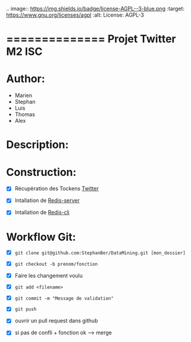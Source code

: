 .. image:: https://img.shields.io/badge/license-AGPL--3-blue.png
   :target: https://www.gnu.org/licenses/agpl
   :alt: License: AGPL-3

==============
Projet Twitter M2 ISC
==============


# Author:
* Marien
* Stephan
* Luis
* Thomas
* Alex


Description:
============

Construction:
============

- [x] Récupèration des Tockens [Twitter](https://apps.twitter.com/)
- [x] Intallation de [Redis-server](https://redis.io/download)
- [x] Intallation de [Redis-cli](https://redis.io/download)


Workflow Git:
============

- [x] ```git clone git@github.com:StephanBer/DataMining.git [mon_dossier]```

- [x] ```git checkout -b prenom/fonction```

- [x] Faire les changement voulu

- [x] ```git add <filename>```

- [x] ```git commit -m "Message de validation"```

- [x] ```git push```

- [x] ouvrir un pull request dans github

- [x] si pas de confli + fonction ok --> merge
